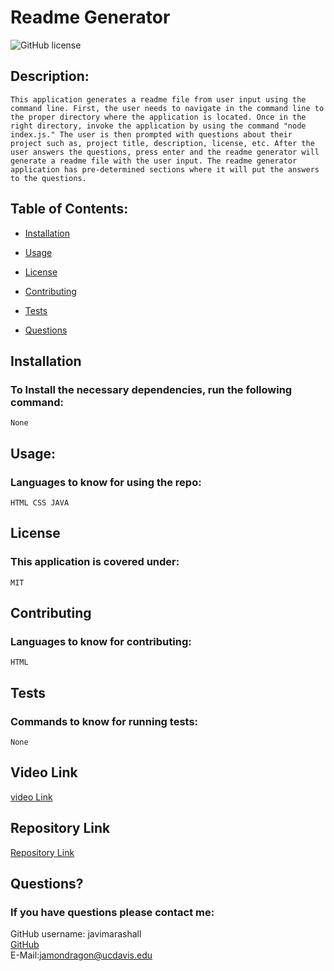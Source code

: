 # Readme Generator

![GitHub license](https://img.shields.io/badge/license-MIT-blue.svg)

## Description:
```
This application generates a readme file from user input using the command line. First, the user needs to navigate in the command line to the proper directory where the application is located. Once in the right directory, invoke the application by using the command "node index.js." The user is then prompted with questions about their project such as, project title, description, license, etc. After the user answers the questions, press enter and the readme generator will generate a readme file with the user input. The readme generator application has pre-determined sections where it will put the answers to the questions. 
```
## Table of Contents:

* [Installation](#Installation)

* [Usage](#usage)

* [License](#License)

* [Contributing](#Contributing)

* [Tests](#Tests)

* [Questions](#Questions)

## Installation
### To Install the necessary dependencies, run the following command:
```
None
```
## Usage:
### Languages to know for using the repo:
```
HTML CSS JAVA
```
## License
### This application is covered under:
```
MIT
```
## Contributing
### Languages to know for contributing:
```
HTML
```
## Tests
### Commands to know for running tests:
```
None
```
## Video Link
[video Link](https://drive.google.com/file/d/1sXG8ykHqseqfZ9t51UWe7J-NWDHnjmlP/view)

## Repository Link
[Repository Link](https://github.com/javimarashall/Readme-Generator)

## Questions?
### If you have questions please contact me:

GitHub username: javimarashall<br>
[GitHub](https://github.com/javimarashall)<br>
E-Mail:jamondragon@ucdavis.edu
